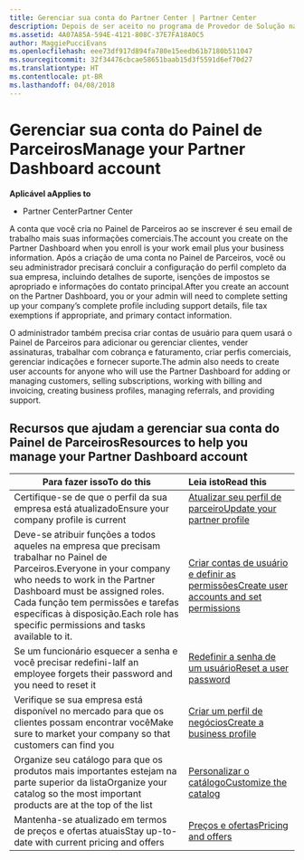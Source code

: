 ```yaml
---
title: Gerenciar sua conta do Partner Center | Partner Center
description: Depois de ser aceito no programa de Provedor de Solução na Nuvem, você ou seu administrador terá que configurar a conta da empresa no Partner Center.
ms.assetid: 4A07A85A-594E-4121-808C-37E7FA18A0C5
author: MaggiePucciEvans
ms.openlocfilehash: eee73df917d894fa780e15eedb61b7180b511047
ms.sourcegitcommit: 32f34476cbcae58651baab15d3f5591d6ef70d27
ms.translationtype: HT
ms.contentlocale: pt-BR
ms.lasthandoff: 04/08/2018
---
```

# <a name="manage-your-partner-dashboard-account"></a><span data-ttu-id="814ce-103">Gerenciar sua conta do Painel de Parceiros</span><span class="sxs-lookup"><span data-stu-id="814ce-103">Manage your Partner Dashboard account</span></span>

**<span data-ttu-id="814ce-104">Aplicável a</span><span class="sxs-lookup"><span data-stu-id="814ce-104">Applies to</span></span>**

-  <span data-ttu-id="814ce-105">Partner Center</span><span class="sxs-lookup"><span data-stu-id="814ce-105">Partner Center</span></span>

<span data-ttu-id="814ce-106">A conta que você cria no Painel de Parceiros ao se inscrever é seu email de trabalho mais suas informações comerciais.</span><span class="sxs-lookup"><span data-stu-id="814ce-106">The account you create on the Partner Dashboard when you enroll is your work email plus your business information.</span></span> <span data-ttu-id="814ce-107">Após a criação de uma conta no Painel de Parceiros, você ou seu administrador precisará concluir a configuração do perfil completo da sua empresa, incluindo detalhes de suporte, isenções de impostos se apropriado e informações do contato principal.</span><span class="sxs-lookup"><span data-stu-id="814ce-107">After you create an account on the Partner Dashboard, you or your admin will need to complete setting up your company’s complete profile including support details, file tax exemptions if appropriate, and primary contact information.</span></span> 

<span data-ttu-id="814ce-108">O administrador também precisa criar contas de usuário para quem usará o Painel de Parceiros para adicionar ou gerenciar clientes, vender assinaturas, trabalhar com cobrança e faturamento, criar perfis comerciais, gerenciar indicações e fornecer suporte.</span><span class="sxs-lookup"><span data-stu-id="814ce-108">The admin also needs to create user accounts for anyone who will use the Partner Dashboard for adding or managing customers, selling subscriptions, working with billing and invoicing, creating business profiles, managing referrals, and providing support.</span></span>


## <a name="resources-to-help-you-manage-your-partner-dashboard-account"></a><span data-ttu-id="814ce-109">Recursos que ajudam a gerenciar sua conta do Painel de Parceiros</span><span class="sxs-lookup"><span data-stu-id="814ce-109">Resources to help you manage your Partner Dashboard account</span></span>

|**<span data-ttu-id="814ce-110">Para fazer isso</span><span class="sxs-lookup"><span data-stu-id="814ce-110">To do this</span></span>**   |**<span data-ttu-id="814ce-111">Leia isto</span><span class="sxs-lookup"><span data-stu-id="814ce-111">Read this</span></span>**   |
|-----------------------|:-----------------------|
|<span data-ttu-id="814ce-112">Certifique-se de que o perfil da sua empresa está atualizado</span><span class="sxs-lookup"><span data-stu-id="814ce-112">Ensure your company profile is current</span></span>   |[<span data-ttu-id="814ce-113">Atualizar seu perfil de parceiro</span><span class="sxs-lookup"><span data-stu-id="814ce-113">Update your partner profile</span></span>](update-your-partner-profile.md)|
|<span data-ttu-id="814ce-114">Deve-se atribuir funções a todos aqueles na empresa que precisam trabalhar no Painel de Parceiros.</span><span class="sxs-lookup"><span data-stu-id="814ce-114">Everyone in your company who needs to work in the Partner Dashboard must be assigned roles.</span></span> <span data-ttu-id="814ce-115">Cada função tem permissões e tarefas específicas à disposição.</span><span class="sxs-lookup"><span data-stu-id="814ce-115">Each role has specific permissions and tasks available to it.</span></span>|[<span data-ttu-id="814ce-116">Criar contas de usuário e definir as permissões</span><span class="sxs-lookup"><span data-stu-id="814ce-116">Create user accounts and set permissions</span></span>](create-user-accounts-and-set-permissions.md)|
|<span data-ttu-id="814ce-117">Se um funcionário esquecer a senha e você precisar redefini-la</span><span class="sxs-lookup"><span data-stu-id="814ce-117">If an employee forgets their password and you need to reset it</span></span>  |[<span data-ttu-id="814ce-118">Redefinir a senha de um usuário</span><span class="sxs-lookup"><span data-stu-id="814ce-118">Reset a user password</span></span>](reset-a-user-password.md)|
|<span data-ttu-id="814ce-119">Verifique se sua empresa está disponível no mercado para que os clientes possam encontrar você</span><span class="sxs-lookup"><span data-stu-id="814ce-119">Make sure to market your company so that customers can find you</span></span>   |[<span data-ttu-id="814ce-120">Criar um perfil de negócios</span><span class="sxs-lookup"><span data-stu-id="814ce-120">Create a business profile</span></span>](create-a-marketing-profile.md)|
|<span data-ttu-id="814ce-121">Organize seu catálogo para que os produtos mais importantes estejam na parte superior da lista</span><span class="sxs-lookup"><span data-stu-id="814ce-121">Organize your catalog so the most important products are at the top of the list</span></span>   |[<span data-ttu-id="814ce-122">Personalizar o catálogo</span><span class="sxs-lookup"><span data-stu-id="814ce-122">Customize the catalog</span></span>](customize-the-catalog.md)|
|<span data-ttu-id="814ce-123">Mantenha-se atualizado em termos de preços e ofertas atuais</span><span class="sxs-lookup"><span data-stu-id="814ce-123">Stay up-to-date with current pricing and offers</span></span>   |[<span data-ttu-id="814ce-124">Preços e ofertas</span><span class="sxs-lookup"><span data-stu-id="814ce-124">Pricing and offers</span></span>](pricing-and-offers.md)|













 

 



